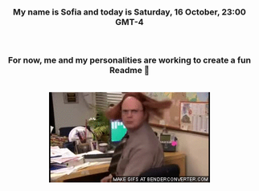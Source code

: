 


<div align="center">
<h3 >My name is Sofia and today is Saturday, 16 October, 23:00 GMT-4</h3><br>
<h3 >For now, me and my personalities are working to create a fun Readme 👋
</h3><br>
<img src='img/dwight.gif' alt='working...'/>
</div>
